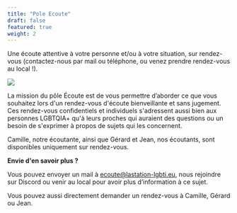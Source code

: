 ```yaml
---
title: "Pole Ecoute"
draft: false
featured: true
weight: 2
---
```


Une écoute attentive à votre personne et/ou à votre situation, sur rendez-vous (contactez-nous par mail ou téléphone, ou venez prendre rendez-vous au local !).

![](/images/undraw_conversation_h12g.svg)


La mission du pôle Écoute est de vous permettre d’aborder ce que vous souhaitez lors d'un rendez-vous d'écoute bienveillante et sans jugement. Ces rendez-vous confidentiels et individuels s'adressent aussi bien aux personnes LGBTQIA+ qu'à leurs proches qui auraient des questions ou un besoin de s'exprimer à propos de sujets qui les concernent.

Camille, notre écoutante, ainsi que Gérard et Jean, nos écoutants, sont disponibles uniquement sur rendez-vous.

**Envie d'en savoir plus ?** 

Vous pouvez envoyer un mail à ecoute@lastation-lgbti.eu, nous rejoindre sur Discord ou venir au local pour avoir plus d’information à ce sujet.

Vous pouvez aussi directement demander un rendez-vous à Camille, Gérard ou Jean.
